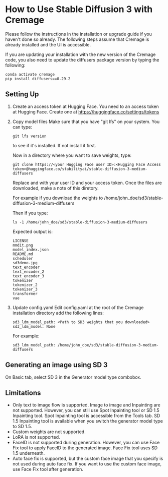 # How to Use Stable Diffusion 3 with Cremage

Please follow the instructions in the installation or upgrade guide if you haven't done so already. The following steps assume that Cremage is already installed and the UI is accessible.

If you are updating your installation with the new version of the Cremage code, you also need to update the diffusers package version by typing the following:
```
conda activate cremage
pip install diffusers==0.29.2
```

## Setting Up

1. Create an access token at Hugging Face.
   You need to an access token at Hugging Face.
   Create one at https://huggingface.co/settings/tokens

2. Copy model files
   Make sure that you have "git lfs" on your system.
   You can type:
   ```
   git lfs version
   ```
   to see if it's installed. If not install it first.

   Now in a directory where you want to save weights, type:
   ```
   git clone https://<your Hugging Face user ID>:<Hugging Face Access token>@huggingface.co/stabilityai/stable-diffusion-3-medium-diffusers
   ```
   Replace <your Hugging Face user ID> and <Hugging Face Access token> with your user ID and your access token.
   Once the files are downloaded, make a note of this diretory.
   
   For example if you download the weights to /home/john_doe/sd3/stable-diffusion-3-medium-diffusers

   Then if you type:
   ```
   ls -1 /home/john_doe/sd3/stable-diffusion-3-medium-diffusers
   ```

   Expected output is:
   ```
   LICENSE
   mmdit.png
   model_index.json
   README.md
   scheduler
   sd3demo.jpg
   text_encoder
   text_encoder_2
   text_encoder_3
   tokenizer
   tokenizer_2
   tokenizer_3
   transformer
   vae
   ```

3. Update config.yaml
   Edit config.yaml at the root of the Cremage installation directory add the following lines:
   ```
   sd3_ldm_model_path: <Path to SD3 weights that you downloaded>
   sd3_ldm_model: None
   ```

   For example:
   ```
   sd3_ldm_model_path: /home/john_doe/sd3/stable-diffusion-3-medium-diffusers
   ```

## Generating an image using SD 3
  On Basic tab, select SD 3 in the Generator model type combobox.

## Limitations
* Only text to image flow is supported.  Image to image and Inpainting are not supported.
  However, you can still use Spot Inpainting tool or SD 1.5 Inpainting tool.
  Spot Inpainting tool is accessible from the Tools tab. SD 1.5 Inpainting tool is available when you switch the generator model type to SD 1.5.
* Custom weights are not supported.
* LoRA is not supported.
* FaceID is not supported during generation. However, you can use Face Fix tool to apply FaceID to the generated image. Face Fix tool uses SD 1.5 underneath.
* Auto face fix is supported, but the custom face image that you specify is not used during auto face fix. If you want to use the custom face image, use Face Fix tool after generation.